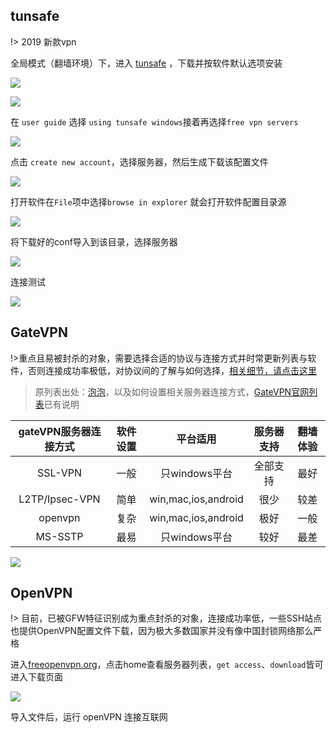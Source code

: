 ## tunsafe

!> 2019 新款vpn

全局模式（翻墙环境）下，进入 [tunsafe](https://tunsafe.com) ，下载并按软件默认选项安装

![](https://i.postimg.cc/RhBH1YpM/Snipaste-2019-06-06-20-47-22.png)

![](https://i.postimg.cc/GpRnCJf4/Snipaste-2019-06-06-20-44-54.png)

在 `user guide` 选择 `using tunsafe windows`接着再选择`free vpn servers`

![](https://i.postimg.cc/7LKsW3r8/20190606205200.png)

点击 `create new account`，选择服务器，然后生成下载该配置文件

![](https://i.postimg.cc/63NrzTyJ/20190606205536.png)

打开软件在`File`项中选择`browse in explorer` 就会打开软件配置目录源

![](https://i.postimg.cc/hv8Qj0rf/Snipaste-2019-06-06-21-11-36.png)

将下载好的conf导入到该目录，选择服务器

![](https://i.postimg.cc/B6pkTrM3/Snipaste-2019-06-06-21-25-53.png)

连接测试

![](https://i.postimg.cc/9X6XrTRB/Snipaste-2019-06-06-21-35-24.png)


## GateVPN

!>重点且易被封杀的对象，需要选择合适的协议与连接方式并时常更新列表与软件，否则连接成功率极低，对协议间的了解与如何选择，[相关细节，请点击这里](4vpn.md)

> 原列表出处：[泡泡](https://pao-pao.net/article/82)，以及如何设置相关服务器连接方式，[GateVPN官网列表](http://www.vpngate.net/cn/)已有说明

| gateVPN服务器连接方式 | 软件设置 | 平台适用 | 服务器支持 | 翻墙体验 |
| :-: | :-: | :-: | :-: | :-: |
| SSL-VPN | 一般 | 只windows平台 | 全部支持 | 最好 |
| L2TP/Ipsec-VPN | 简单 | win,mac,ios,android | 很少 | 较差 |
| openvpn | 复杂 | win,mac,ios,android | 极好 | 一般 |
| MS-SSTP | 最易 | 只windows平台 | 较好 | 最差 |

<!-- ![](https://ipfs.io/ipfs/QmQc1YoVQvszg1rNZscxwWJ7ZmBMmDZyvALyw3T5iYsRa4?4.gif) -->

![](https://i.postimg.cc/RZFb7zhp/Snipaste-2019-06-06-04-03-52.png)

## OpenVPN

!> 目前，已被GFW特征识别成为重点封杀的对象，连接成功率低，一些SSH站点也提供OpenVPN配置文件下载，因为极大多数国家并没有像中国封锁网络那么严格

进入[freeopenvpn.org](https://www.freeopenvpn.org/)，点击home查看服务器列表，`get access`、`download`皆可进入下载页面

<!-- ![](https://ipfs.io/ipfs/QmbkkgwTLEQGRWNEqWAvhnLkaNB5dVWNmZiLV1HYonVkwQ?1.png) -->

![](https://i.postimg.cc/fRkYHqMb/2018-04-29-012851.png)

导入文件后，运行 openVPN 连接互联网

